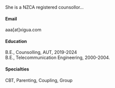 


She is a NZCA registered counsollor...

#### Email
aaa[at]xigua.com

#### Education
B.E., Counsolling, AUT, 2019-2024\
B.E., Telecommunication Engineering, 2000-2004.

#### Specialties
CBT, Parenting, Coupling, Group

